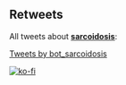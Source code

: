 ## Retweets

All tweets about [**sarcoidosis**](https://en.wikipedia.org/wiki/Sarcoidosis):

<a class="twitter-timeline" href="https://twitter.com/bot_sarcoidosis?ref_src=twsrc%5Etfw">Tweets by bot_sarcoidosis</a> <script async src="https://platform.twitter.com/widgets.js" charset="utf-8"></script>

[![ko-fi](https://ko-fi.com/img/githubbutton_sm.svg)](https://ko-fi.com/J3J33A8DT)
